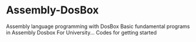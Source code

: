 # Assembly-DosBox
Assembly language programming with DosBox
Basic fundamental programs in Assembly Dosbox For University...
Codes for getting started
